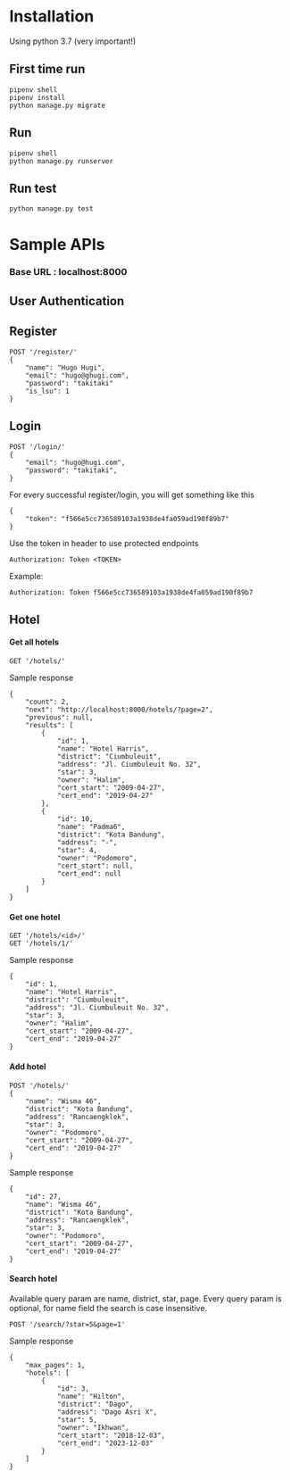 # Installation

Using python 3.7 (very important!)

## First time run
```
pipenv shell
pipenv install
python manage.py migrate
```

## Run
```
pipenv shell
python manage.py runserver
```

## Run test
```
python manage.py test
```


# Sample APIs

### Base URL : localhost:8000

## User Authentication

## Register
```
POST '/register/'
{
    "name": "Hugo Hugi",
    "email": "hugo@ghugi.com",
    "password": "takitaki"
    "is_lsu": 1
}
```

## Login
```
POST '/login/'
{
    "email": "hugo@hugi.com",
    "password": "takitaki",
}
```

For every successful register/login, you will get something like this
```
{
    "token": "f566e5cc736589103a1938de4fa059ad190f89b7"
}
```

Use the token in header to use protected endpoints
```
Authorization: Token <TOKEN>
```

Example:
```
Authorization: Token f566e5cc736589103a1938de4fa059ad190f89b7
```


## Hotel
#### Get all hotels
```
GET '/hotels/'
```
Sample response
```
{
    "count": 2,
    "next": "http://localhost:8000/hotels/?page=2",
    "previous": null,
    "results": [
        {
            "id": 1,
            "name": "Hotel Harris",
            "district": "Ciumbuleuit",
            "address": "Jl. Ciumbuleuit No. 32",
            "star": 3,
            "owner": "Halim",
            "cert_start": "2009-04-27",
            "cert_end": "2019-04-27"
        },
        {
            "id": 10,
            "name": "Padma6",
            "district": "Kota Bandung",
            "address": "-",
            "star": 4,
            "owner": "Podomoro",
            "cert_start": null,
            "cert_end": null
        }
    ]
}
```

#### Get one hotel
```
GET '/hotels/<id>/'
GET '/hotels/1/'
```
Sample response
```
{
    "id": 1,
    "name": "Hotel Harris",
    "district": "Ciumbuleuit",
    "address": "Jl. Ciumbuleuit No. 32",
    "star": 3,
    "owner": "Halim",
    "cert_start": "2009-04-27",
    "cert_end": "2019-04-27"
}
```

#### Add hotel
```
POST '/hotels/'
{
	"name": "Wisma 46",
	"district": "Kota Bandung",
	"address": "Rancaengklek",
	"star": 3,
	"owner": "Podomoro",
	"cert_start": "2009-04-27",
    "cert_end": "2019-04-27"
}
```
Sample response
```
{
    "id": 27,
    "name": "Wisma 46",
    "district": "Kota Bandung",
    "address": "Rancaengklek",
    "star": 3,
    "owner": "Podomoro",
    "cert_start": "2009-04-27",
    "cert_end": "2019-04-27"
}
```

#### Search hotel
Available query param are name, district, star, page. Every query param is optional, for name field the search is case insensitive.
```
POST '/search/?star=5&page=1'
```
Sample response
```
{
    "max_pages": 1,
    "hotels": [
        {
            "id": 3,
            "name": "Hilton",
            "district": "Dago",
            "address": "Dago Asri X",
            "star": 5,
            "owner": "Ikhwan",
            "cert_start": "2018-12-03",
            "cert_end": "2023-12-03"
        }
    ]
}
```